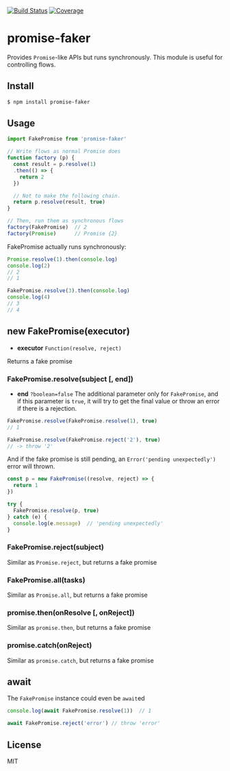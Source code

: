[![Build Status](https://travis-ci.org/kaelzhang/promise-faker.svg?branch=master)](https://travis-ci.org/kaelzhang/promise-faker)
[![Coverage](https://codecov.io/gh/kaelzhang/promise-faker/branch/master/graph/badge.svg)](https://codecov.io/gh/kaelzhang/promise-faker)
<!-- optional appveyor tst
[![Windows Build Status](https://ci.appveyor.com/api/projects/status/github/kaelzhang/promise-faker?branch=master&svg=true)](https://ci.appveyor.com/project/kaelzhang/promise-faker)
-->
<!-- optional npm version
[![NPM version](https://badge.fury.io/js/promise-faker.svg)](http://badge.fury.io/js/promise-faker)
-->
<!-- optional npm downloads
[![npm module downloads per month](http://img.shields.io/npm/dm/promise-faker.svg)](https://www.npmjs.org/package/promise-faker)
-->
<!-- optional dependency status
[![Dependency Status](https://david-dm.org/kaelzhang/promise-faker.svg)](https://david-dm.org/kaelzhang/promise-faker)
-->

# promise-faker

Provides `Promise`-like APIs but runs synchronously. This module is useful for controlling flows.

## Install

```sh
$ npm install promise-faker
```

## Usage

```js
import FakePromise from 'promise-faker'

// Write flows as normal Promise does
function factory (p) {
  const result = p.resolve(1)
  .then(() => {
    return 2
  })

  // Not to make the following chain.
  return p.resolve(result, true)
}

// Then, run them as synchronous flows
factory(FakePromise)  // 2
factory(Promise)      // Promise {2}
```

FakePromise actually runs synchronously:

```js
Promise.resolve(1).then(console.log)
console.log(2)
// 2
// 1

FakePromise.resolve(3).then(console.log)
console.log(4)
// 3
// 4
```

## new FakePromise(executor)

- **executor** `Function(resolve, reject)`

Returns a fake promise

### FakePromise.resolve(subject [, end])

- **end** `?boolean=false` The additional parameter only for `FakePromise`, and if this parameter is `true`, it will try to get the final value or throw an error if there is a rejection.

```js
FakePromise.resolve(FakePromise.resolve(1), true)
// 1

FakePromise.resolve(FakePromise.reject('2'), true)
// -> throw '2'
```

And if the fake promise is still pending, an `Error('pending unexpectedly')` error will thrown.

```js
const p = new FakePromise((resolve, reject) => {
  return 1
})

try {
  FakePromise.resolve(p, true)
} catch (e) {
  console.log(e.message)  // 'pending unexpectedly'
}
```

### FakePromise.reject(subject)

Similar as `Promise.reject`, but returns a fake promise

### FakePromise.all(tasks)

Similar as `Promise.all`, but returns a fake promise

### promise.then(onResolve [, onReject])

Similar as `promise.then`, but returns a fake promise

### promise.catch(onReject)

Similar as `promise.catch`, but returns a fake promise

## await

The `FakePromise` instance could even be `await`ed

```js
console.log(await FakePromise.resolve(1))  // 1

await FakePromise.reject('error') // throw 'error'
```

## License

MIT
